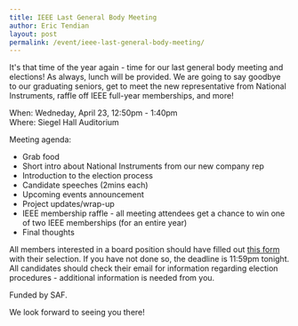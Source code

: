 ```yaml
---
title: IEEE Last General Body Meeting
author: Eric Tendian
layout: post
permalink: /event/ieee-last-general-body-meeting/
---
```


It's that time of the year again - time for our last general body meeting and elections! As always, lunch will be provided. We are going to say goodbye to our graduating seniors, get to meet the new representative from National Instruments, raffle off IEEE full-year memberships, and more!

When: Wedneday, April 23, 12:50pm - 1:40pm<br>
Where: Siegel Hall Auditorium

Meeting agenda:

- Grab food
- Short intro about National Instruments from our new company rep
- Introduction to the election process
- Candidate speeches (2mins each)
- Upcoming events announcement
- Project updates/wrap-up
- IEEE membership raffle - all meeting attendees get a chance to win one of two IEEE memberships (for an entire year)
- Final thoughts

All members interested in a board position should have filled out [this form](https://docs.google.com/a/hawk.iit.edu/forms/d/1KJb0b6_2e3wWsdflOh8yh30V_z_ym-aMbDUX-jFfQqw/viewform) with their selection. If you have not done so, the deadline is 11:59pm tonight. All candidates should check their email for information regarding election procedures - additional information is needed from you.

Funded by SAF.

We look forward to seeing you there!
